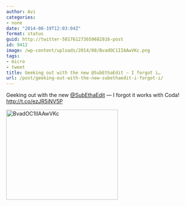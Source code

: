 ```yaml
---
author: Avi
categories:
- none
date: "2014-08-19T12:03:04Z"
format: status
guid: http://twitter-501761273659682816-post
id: 9412
image: /wp-content/uploads/2014/08/BvadOC1IIAAwVKc.png
tags:
- micro
- tweet
title: Geeking out with the new @SubEthaEdit — I forgot i…
url: /post/geeking-out-with-the-new-subethaedit-i-forgot-i/
---
```

Geeking out with the new [@SubEthaEdit](http://twitter.com/SubEthaEdit) — I forgot it works with Coda! http://t.co/ezJR5iNV5P

<img width="300" height="242" src="http://aviflax.com/wp-content/uploads/2014/08/BvadOC1IIAAwVKc-300x242.png" class="attachment-medium" alt="BvadOC1IIAAwVKc" />